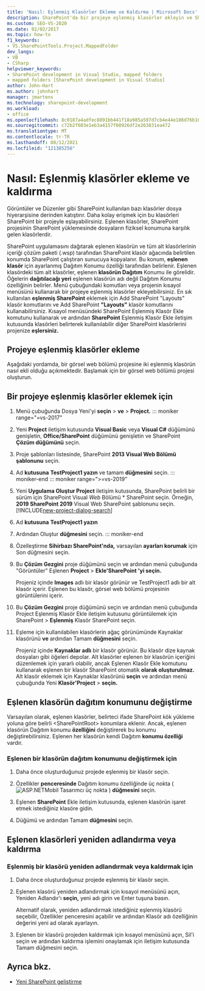 ```yaml
---
title: 'Nasıl: Eşlenmiş Klasörler Ekleme ve Kaldırma | Microsoft Docs'
description: SharePoint'da bir projeye eşlenmiş klasörler ekleyin ve SharePoint.  Eşlenen klasörün dağıtım konumunu değiştirme. Eşlenen klasörleri yeniden adlandır veya kaldır.
ms.custom: SEO-VS-2020
ms.date: 02/02/2017
ms.topic: how-to
f1_keywords:
- VS.SharePointTools.Project.MappedFolder
dev_langs:
- VB
- CSharp
helpviewer_keywords:
- SharePoint development in Visual Studio, mapped folders
- mapped folders [SharePoint development in Visual Studio]
author: John-Hart
ms.author: johnhart
manager: jmartens
ms.technology: sharepoint-development
ms.workload:
- office
ms.openlocfilehash: 8c0187a4adfec8891bb441f18a985a597d7cb4e44e186d76b107fffea891c258
ms.sourcegitcommit: c72b2f603e1eb3a4157f00926df2e263831ea472
ms.translationtype: MT
ms.contentlocale: tr-TR
ms.lasthandoff: 08/12/2021
ms.locfileid: "121385256"
---
```

# <a name="how-to-add-and-remove-mapped-folders"></a>Nasıl: Eşlenmiş klasörler ekleme ve kaldırma

  Görüntüler ve Düzenler gibi SharePoint kullanılan bazı klasörler dosya hiyerarşisine derinden katıştırır. Daha kolay erişmek için bu klasörleri SharePoint bir projeyle eşlayabilirsiniz. Eşlenen klasörler, SharePoint projesinin SharePoint yüklemesinde dosyaların fiziksel konumuna karşılık gelen klasörlerdir.

 SharePoint uygulamasını dağıtarak eşlenen klasörün ve tüm alt klasörlerinin içeriği çözüm paketi (.wsp) tarafından SharePoint klasör ağacında belirtilen konumda SharePoint çalıştıran sunucuya kopyalanır. Bu konum, **eşlenen klasör** için ayarlanmış Dağıtım Konumu özelliği tarafından belirlenir. Eşlenen klasördeki tüm alt klasörler, eşlenen **klasörün Dağıtım** Konumu ile görelidir. Öğelerin **dağıtılacağı yeri** eşlenen klasörün adı değil Dağıtım Konumu özelliğinin belirler.
Menü çubuğundaki komutları veya projenin kısayol menüsünü kullanarak bir projeye eşlenmiş klasörler ekleyebilirsiniz. En sık kullanılan **eşlenmiş SharePoint** eklemek için Add SharePoint "Layouts" klasör komutlarını ve Add SharePoint **"Layouts"** klasör komutlarını kullanabilirsiniz. Kısayol menüsündeki SharePoint Eşlenmiş Klasör Ekle komutunu kullanarak ve ardından **SharePoint** Eşlenmiş Klasör Ekle iletişim kutusunda klasörleri belirterek kullanılabilir diğer SharePoint klasörlerini projenize **eşlersiniz.**

## <a name="add-mapped-folders-to-a-project"></a>Projeye eşlenmiş klasörler ekleme

 Aşağıdaki yordamda, bir görsel web bölümü projesine iki eşlenmiş klasörün nasıl ekli olduğu açıkmektedir. Başlamak için bir görsel web bölümü projesi oluşturun.

## <a name="to-add-mapped-folders-to-a-project"></a>Bir projeye eşlenmiş klasörler eklemek için

1. Menü çubuğunda Dosya Yeni'yi **seçin**  >  **ve**  >  **Project.**
::: moniker range="=vs-2017"
2. Yeni **Project** iletişim kutusunda **Visual Basic** veya **Visual C#** düğümünü genişletin, **Office/SharePoint** düğümünü genişletin ve SharePoint **Çözüm düğümünü** seçin.

3. Proje şablonları listesinde, SharePoint **2013 Visual Web Bölümü şablonunu** seçin.

4. Ad **kutusuna** **TestProject1 yazın** ve tamam **düğmesini** seçin.
::: moniker-end
::: moniker range=">=vs-2019"
2. Yeni **Uygulama Oluştur Project** iletişim kutusunda, SharePoint belirli bir sürüm için SharePoint Visual *Web* Bölümü * SharePoint seçin. Örneğin, **2019 SharePoint 2019** Visual Web SharePoint şablonunu seçin.
    [!INCLUDE[new-project-dialog-search](../sharepoint/includes/new-project-dialog-search-md.md)]

3. Ad **kutusuna** **TestProject1 yazın**
4. Ardından Oluştur **düğmesini** seçin.
::: moniker-end

5. Özelleştirme **Sihirbazı SharePoint'nda,** varsayılan **ayarları korumak** için Son düğmesini seçin.

6. Bu **Çözüm Gezgini** proje düğümünü seçin ve ardından menü çubuğunda "Görüntüler" Eşlenen **Project**  >  **Ekle'SharePoint 'yi seçin.**

     Projeniz içinde **Images** adlı bir klasör görünür ve TestProject1 adlı bir alt klasör içerir. Eşlenen bu klasör, görsel web bölümü projesinin görüntülerini içerir.

7. Bu **Çözüm Gezgini** proje düğümünü seçin ve ardından menü çubuğunda Project Eşlenmiş Klasör Ekle iletişim kutusunu görüntülemek için SharePoint  >   **Eşlenmiş** Klasör SharePoint seçin.

8. Eşleme için kullanılabilen klasörlerin ağaç görünümünde Kaynaklar klasörünü **ve** ardından Tamam **düğmesini** seçin.

     Projeniz içinde **Kaynaklar adlı** bir klasör görünür. Bu klasör dize kaynak dosyaları gibi öğeleri depolar. Alt klasörler eşlenen bir klasörün içeriğini düzenlemek için yararlı olabilir, ancak Eşlenen Klasör Ekle komutunu kullanarak eşlenen bir klasör SharePoint otomatik **olarak oluşturulmaz.** Alt klasör eklemek için Kaynaklar klasörünü **seçin** ve ardından menü çubuğunda Yeni **Klasör'Project**  >  **seçin.**

## <a name="change-the-deployment-location-of-a-mapped-folder"></a>Eşlenen klasörün dağıtım konumunu değiştirme

 Varsayılan olarak, eşlenen klasörler, belirteci ifade SharePoint kök yükleme yoluna göre belirli \<SharePointRoot> konumlara eklenir. Ancak, eşlenen klasörün Dağıtım konumu **özelliğini** değiştirerek bu konumu değiştirebilirsiniz. Eşlenen her klasörün kendi Dağıtım **konumu özelliği** vardır.

### <a name="to-change-the-deployment-location-of-a-mapped-folder"></a>Eşlenen bir klasörün dağıtım konumunu değiştirmek için

1. Daha önce oluşturduğunuz projede eşlenmiş bir klasör seçin.

2. Özellikler **penceresinde** Dağıtım konumu özelliğinde üç nokta (![ASP.NET](../sharepoint/media/mwellipsis.gif "ASP.NET Mobil Tasarımcı üç nokta")Mobil Tasarımcı üç nokta ) **düğmesini** seçin.

3. Eşlenen **SharePoint** Ekle iletişim kutusunda, eşlenen klasörün işaret etmek istediğiniz klasöre gidin.

4. Düğümü ve ardından Tamam **düğmesini** seçin.

## <a name="rename-or-remove-mapped-folders"></a>Eşlenen klasörleri yeniden adlandırma veya kaldırma

### <a name="to-rename-or-remove-a-mapped-folder"></a>Eşlenmiş bir klasörü yeniden adlandırmak veya kaldırmak için

1. Daha önce oluşturduğunuz projede eşlenmiş bir klasör seçin.

2. Eşlenen klasörü yeniden adlandırmak için kısayol menüsünü açın, Yeniden Adlandır'ı **seçin,** yeni adı girin ve Enter tuşuna basın.

     Alternatif olarak, yeniden adlandırmak istediğiniz eşlenmiş klasörü seçebilir,  Özellikler penceresini açabilir ve ardından  Klasör adı özelliğinin değerini yeni ad olarak ayarlayın.

3. Eşlenen bir klasörü projeden kaldırmak için kısayol menüsünü açın, Sil'i seçin ve ardından kaldırma işlemini onaylamak için iletişim kutusunda Tamam düğmesini seçin. 

## <a name="see-also"></a>Ayrıca bkz.

- [Yeni SharePoint geliştirme](../sharepoint/developing-sharepoint-solutions.md)
